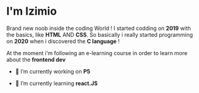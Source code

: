I'm Izimio
=

Brand new noob inside the coding World ! I started codding on __2019__ with the basics, like __HTML__ AND __CSS__.
So basically i really started programming on __2020__ when i discovered the __C language__ ! 

At the moment i'm following an e-learning course in order to learn more about the __frontend dev__



 * 🔭 I’m currently working on  __P5__
   
   
 * 🌱 I’m currently learning  __react.JS__
